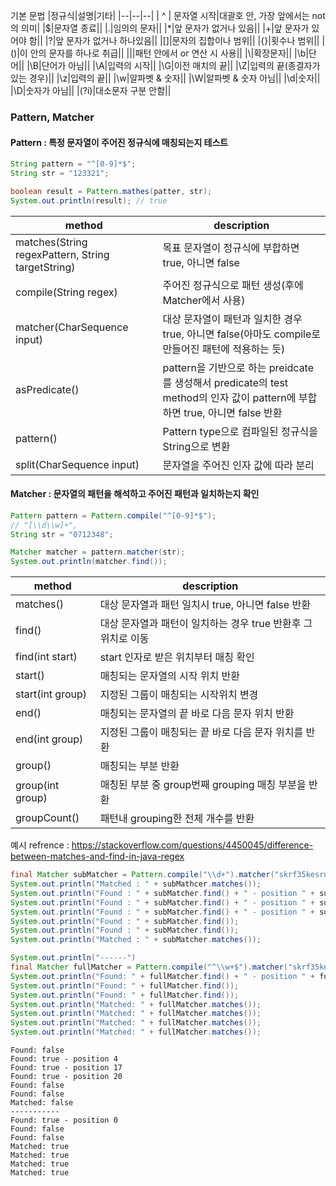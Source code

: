  기본 문법
|정규식|설명|기타|
|--|--|--|
| ^ | 문자열 시작|대괄호 안, 가장 앞에서는 not의 의미|
|$|문자열 종료||
|.|임의의 문자||
|\*|앞 문자가 없거나 있음||
|+|앞 문자가 있어야 함||
|?|앞 문자가 없거나 하나있음||
|[]|문자의 집합이나 범위||
|{}|횟수나 범위||
|()|이 안의 문자를 하나로 취급||
|\||패턴 안에서 or 연산 시 사용||
|\\|확장문자||
|\\b|단어||
|\\B|단어가 아님||
|\\A|입력의 시작||
|\\G|이전 매치의 끝||
|\\Z|입력의 끝(종결자가 있는 경우)||
|\\z|입력의 끝||
|\\w|알파벳 & 숫자||
|\\W|알파벳 & 숫자 아님||
|\\d|숫자||
|\\D|숫자가 아님||
|(?i)|대소문자 구분 안함||

### Pattern, Matcher

#### Pattern : 특정 문자열이 주어진 정규식에 매칭되는지 테스트
```java
String pattern = "^[0-9]*$";
String str = "123321";

boolean result = Pattern.mathes(patter, str);
System.out.println(result); // true
```

|method|description|
|----|----|
|matches(String regexPattern, String targetString)|목표 문자열이 정규식에 부합하면 true, 아니면 false|
|compile(String regex)|주어진 정규식으로 패턴 생성(후에 Matcher에서 사용)|
|matcher(CharSequence input)|대상 문자열이 패턴과 일치한 경우 true, 아니면 false(아마도 compile로 만들어진 패턴에 적용하는 듯)|
|asPredicate()|pattern을 기반으로 하는 preidcate를 생성해서 predicate의 test method의 인자 값이 pattern에 부합하면 true, 아니면 false 반환|
|pattern()|Pattern type으로 컴파일된 정규식을 String으로 변환|
|split(CharSequence input)|문자열을 주어진 인자 값에 따라 분리|

#### Matcher : 문자열의 패턴을 해석하고 주어진 패턴과 일치하는지 확인

```java
Pattern pattern = Pattern.compile("^[0-9]*$");
// "[\\d\\w]+", 
String str = "0712348";

Matcher matcher = pattern.matcher(str);
System.out.println(matcher.find());
```

|method|description|
|--|--|
|matches()|대상 문자열과 패턴 일치시 true, 아니면 false 반환|
|find()|대상 문자열과 패턴이 일치하는 경우 true 반환후 그 위치로 이동|
|find(int start)|start 인자로 받은 위치부터 매칭 확인|
|start()|매칭되는 문자열의 시작 위치 반환|
|start(int group)|지정된 그룹이 매칭되는 시작위치 변경|
|end()|매칭되는 문자열의 끝 바로 다음 문자 위치 반환|
|end(int group)|지정된 그룹이 매칭되는 끝 바로 다음 문자 위치를 반환|
|group()|매칭되는 부분 반환|
|group(int group)|매칭된 부분 중 group번째 grouping 매칭 부분을 반환|
|groupCount()|패턴내 grouping한 전체 개수를 반환|

예시 refrence : https://stackoverflow.com/questions/4450045/difference-between-matches-and-find-in-java-regex
```java
final Matcher subMatcher = Pattern.compile("\\d+").matcher("skrf35kesruytfkwu4ty7sdfs");
System.out.println("Matched : " + subMathcer.matches());
System.out.println("Found : " + subMatcher.find() + " - position " + subMatcher.start());
System.out.println("Found : " + subMatcher.find() + " - position " + subMatcher.start());
System.out.println("Found : " + subMatcher.find() + " - position " + subMatcher.start());
System.out.println("Found : " + subMatcher.find());
System.out.println("Found : " + subMatcher.find());
System.out.println("Matched : " + subMatcher.matches());

System.out.println("------")
final Matcher fullMatcher = Pattern.compile("^\\w+$").matcher("skrf35kesruytfkwu4ty7sdfs");
System.out.println("Found: " + fullMatcher.find() + " - position " + fullMatcher.start());
System.out.println("Found: " + fullMatcher.find());
System.out.println("Found: " + fullMatcher.find());
System.out.println("Matched: " + fullMatcher.matches());
System.out.println("Matched: " + fullMatcher.matches());
System.out.println("Matched: " + fullMatcher.matches());
System.out.println("Matched: " + fullMatcher.matches());
```

```shell
Found: false
Found: true - position 4
Found: true - position 17
Found: true - position 20
Found: false
Found: false
Matched: false
-----------
Found: true - position 0
Found: false
Found: false
Matched: true
Matched: true
Matched: true
Matched: true
```
